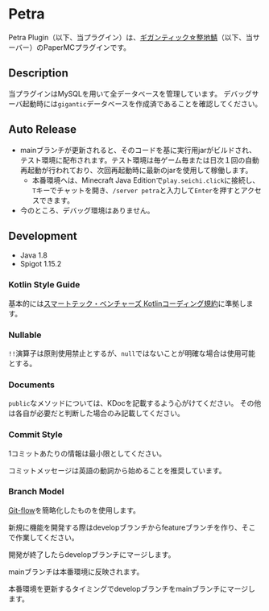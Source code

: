 # Petra

Petra Plugin（以下、当プラグイン）は、[ギガンティック☆整地鯖](https://seichi.click)（以下、当サーバー）のPaperMCプラグインです。

## Description

当プラグインはMySQLを用いて全データベースを管理しています。
デバッグサーバ起動時には`gigantic`データベースを作成済であることを確認してください。

## Auto Release

- mainブランチが更新されると、そのコードを基に実行用jarがビルドされ、テスト環境に配布されます。テスト環境は毎ゲーム毎または日次１回の自動再起動が行われており、次回再起動時に最新のjarを使用して稼働します。
  - 本番環境へは、Minecraft Java Editionで`play.seichi.click`に接続し、`T`キーでチャットを開き、`/server petra`と入力して`Enter`を押すとアクセスできます。
- 今のところ、デバッグ環境はありません。

## Development

- Java 1.8
- Spigot 1.15.2

### Kotlin Style Guide

基本的には[スマートテック・ベンチャーズ Kotlinコーディング規約](https://github.com/SmartTechVentures/kotlin-style-guide)に準拠します。

### Nullable

`!!`演算子は原則使用禁止とするが、`null`ではないことが明確な場合は使用可能とする。

### Documents

`public`なメソッドについては、KDocを記載するよう心がけてください。
その他は各自が必要だと判断した場合のみ記載してください。

### Commit Style

1コミットあたりの情報は最小限としてください。

コミットメッセージは英語の動詞から始めることを推奨しています。

### Branch Model

[Git-flow](https://qiita.com/KosukeSone/items/514dd24828b485c69a05)を簡略化したものを使用します。

新規に機能を開発する際はdevelopブランチからfeatureブランチを作り、そこで作業してください。

開発が終了したらdevelopブランチにマージします。

mainブランチは本番環境に反映されます。

本番環境を更新するタイミングでdevelopブランチをmainブランチにマージします。
